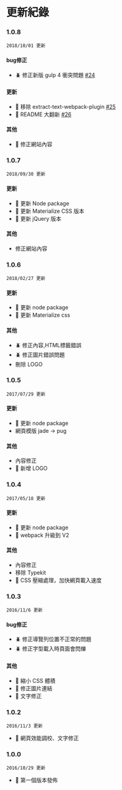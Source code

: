 # 更新紀錄

### 1.0.8

`2018/10/01 更新`
#### bug修正

* :beetle: 修正新版 gulp 4 衝突問題 [#24](https://github.com/crazycat836/TKUB212Doc/issues/24)

#### 更新
* :star2: 移除 extract-text-webpack-plugin [#25](https://github.com/crazycat836/TKUB212Doc/issues/25)
* :star2: README 大翻新 [#26](https://github.com/crazycat836/TKUB212Doc/issues/26)

#### 其他
* :star2: 修正網站內容

### 1.0.7

`2018/09/30 更新`

#### 更新
* :star2: 更新 Node package
* :star2: 更新 Materialize CSS 版本
* :star2: 更新 jQuery 版本

#### 其他
* 修正網站內容

### 1.0.6

`2018/02/27 更新`

#### 更新
* :star2: 更新 node package
* :star2: 更新 Materialize css

#### 其他
* :beetle: 修正內容,HTML標籤錯誤
* :beetle: 修正圖片錯誤問題
* 刪除 LOGO

### 1.0.5

`2017/07/29 更新`

#### 更新
* :star2: 更新 node package
* 網頁模版 jade -> pug

#### 其他
* 內容修正
* :star2: 新增 LOGO

### 1.0.4
`2017/05/18 更新`

#### 更新
* :star2: 更新 node package
* :star2: webpack 升級到 V2

#### 其他
* 內容修正
* 移除 Typekit
* :star2: CSS 壓縮處理，加快網頁載入速度

### 1.0.3

`2016/11/6 更新`

#### bug修正
* :beetle: 修正導覽列位置不正常的問題
* :beetle: 修正字型載入時頁面會閃爍

#### 其他
* :star2: 縮小 CSS 體積
* :star2: 修正圖片連結
* :star2: 文字修正

### 1.0.2
`2016/11/3 更新`

* :star2: 網頁效能調校、文字修正

### 1.0.0

`2016/10/29 更新`

* :gem: 第一個版本發佈